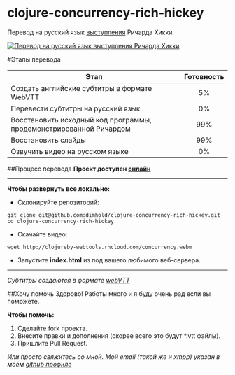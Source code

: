 clojure-concurrency-rich-hickey
===============================
Перевод на русский язык [выступления](http://youtu.be/dGVqrGmwOAw) Ричарда Хикки.

[![Перевод на русский язык выступления Ричарда Хикки](http://i1.ytimg.com/vi/dGVqrGmwOAw/0.jpg)](http://youtu.be/dGVqrGmwOAw)

#Этапы перевода

|                           Этап                                   |Готовность|
|------------------------------------------------------------------|:--------:|
|Создать английские субтитры в формате WebVTT                      |5%        |
|Перевести субтитры на русский язык                                |0%        |
|Восстановить исходный код программы, продемонстрированной Ричардом|99%       |
|Восстановить слайды                                               |99%       |
|Озвучить видео на русском языке                                   |0%        |

##Процесс перевода
**Проект доступен [онлайн](http://clojureby-webtools.rhcloud.com/)**

---

**Чтобы развернуть все локально:**

* Склонируйте репозиторий:

```
git clone git@github.com:dimhold/clojure-concurrency-rich-hickey.git
cd clojure-concurrency-rich-hickey
```

* Скачайте видео:

`wget http://clojureby-webtools.rhcloud.com/concurrency.webm`


* Запустите **index.html** из под вашего любимого веб-сервера.

---

*Cубтитры создаются в формате [webVTT](http://dev.w3.org/html5/webvtt)*



##Хочу помочь
Здорово! Работы много и я буду очень рад если вы поможете.

**Чтобы помочь:**

1. Cделайте fork проекта.
2. Внесите правки и дополнения (скорее всего это будут *.vtt файлы).
3. Пришлите Pull Request.


*Или просто свяжитесь со мной.*
*Мой email (такой же и xmpp) указан в моем [github профиле](https://github.com/dimhold)*

